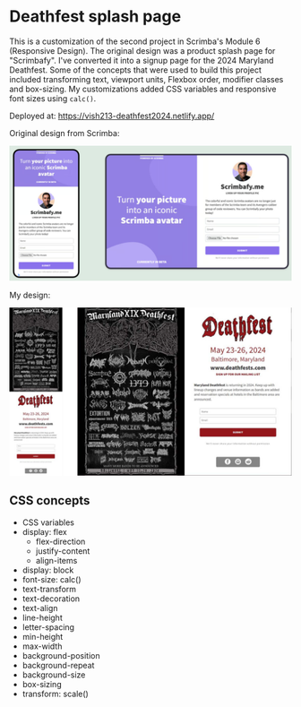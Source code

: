 # Deathfest splash page

This is a customization of the second project in Scrimba's Module 6 (Responsive Design). The original design was a product splash page for "Scrimbafy". I've converted it into a signup page for the 2024 Maryland Deathfest. Some of the concepts that were used to build this project included transforming text, viewport units, Flexbox order, modifier classes and box-sizing. My customizations added CSS variables and responsive font sizes using `calc()`.

Deployed at: https://vish213-deathfest2024.netlify.app/

Original design from Scrimba:

![](/img/design.jpg)

My design:

![](/img/redesign.jpg)

## CSS concepts

- CSS variables
- display: flex
    - flex-direction
    - justify-content
    - align-items
- display: block
- font-size: calc()
- text-transform
- text-decoration
- text-align
- line-height
- letter-spacing
- min-height
- max-width
- background-position
- background-repeat
- background-size
- box-sizing
- transform: scale()